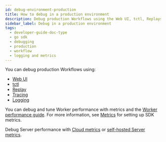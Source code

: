 ```yaml
---
id: debug-environment-production
title: How to debug in a production environment
description: Debug production Workflows using the Web UI, tctl, Replays, Tracing, or Logging.
sidebar_label: Debug in a production environment
tags:
  - developer-guide-doc-type
  - go sdk
  - debugging
  - production
  - workflow
  - logging and metrics
---
```


You can debug production Workflows using:

- [Web UI](/web-ui)
- [tctl](/tctl-v1)
- [Replay](/go/testing#replay)
- [Tracing](/go/tracing)
- [Logging](/go/logging)

You can debug and tune Worker performance with metrics and the [Worker performance guide](/dev-guide/worker-performance).
For more information, see [Metrics](/go/metrics) for setting up SDK metrics.

Debug Server performance with [Cloud metrics](/cloud/metrics-intro) or [self-hosted Server metrics](/self-hosted/scaling-and-metrics).
